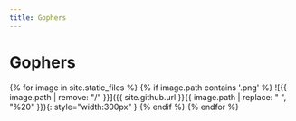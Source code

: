 ```yaml
---
title: Gophers
---
```

# Gophers

{% for image in site.static_files %}
{% if image.path contains '.png' %}
![{{ image.path | remove: "/" }}]({{ site.github.url }}{{ image.path | replace: " ", "%20" }}){: style="width:300px" }
{% endif %}
{% endfor %}



